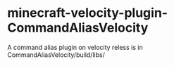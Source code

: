 # minecraft-velocity-plugin-CommandAliasVelocity
A command alias plugin on velocity
reless is in
CommandAliasVelocity/build/libs/
